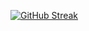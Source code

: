 
[![GitHub Streak](https://streak-stats.demolab.com/?user=donutboyy&theme=dark)](https://git.io/streak-stats)
